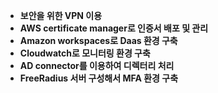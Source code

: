 - **보안을 위한 VPN 이용** 
- **AWS certificate manager로 인증서 배포 및 관리**
- **Amazon workspaces로 Daas 환경 구축** 
- **Cloudwatch로 모니터링 환경 구축** 
- **AD connector를 이용하여 디렉터리 처리** 
- **FreeRadius 서버 구성해서 MFA 환경 구축** 